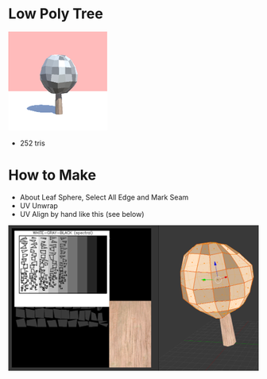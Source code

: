 # Low Poly Tree

![alt tag](./unity.png)

* 252 tris

# How to Make

* About Leaf Sphere, Select All Edge and Mark Seam
* UV Unwrap
* UV Align by hand like this (see below)

![alt tag](./making.png)
